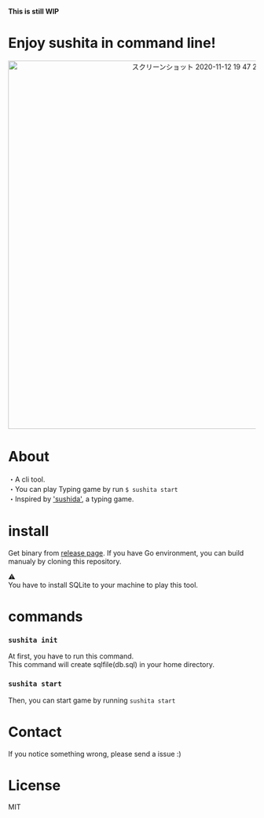 **This is still WIP**       
# Enjoy sushita in command line!
<div align="center">
 <img width="750" alt="スクリーンショット 2020-11-12 19 47 27" src="https://user-images.githubusercontent.com/55653825/98930416-f59f3e00-251f-11eb-91f4-87fd568654e2.png">
</div>


# About
・A cli tool.   
・You can play Typing game by run `$ sushita start`  
・Inspired by  ['sushida'](http://typingx0.net/sushida/), a typing game.  

# install
Get binary from [release page]().
If you have Go environment, you can build manualy by cloning this repository.  

⚠️  
You have to install SQLite to your machine to play this tool.  

# commands
### `sushita init`
At first, you have to run this command.  
This command will create sqlfile(db.sql) in your home directory.  

### `sushita start`
Then, you can start game by running `sushita start`
  
# Contact 
If you notice something wrong, please send a issue :)

# License
MIT
